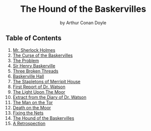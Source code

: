 <h1 align="center">
The Hound of the Baskervilles
</h1>

<p align="center">
by Arthur Conan Doyle
</p>

## Table of Contents

1. [Mr. Sherlock Holmes](./Mr_Sherlock_Holmes.md)
1. [The Curse of the Baskervilles](./The_Curse_of_the_Baskervilles.md)
1. [The Problem](./The_Problem.md)
1. [Sir Henry Baskerville](./Sir_Henry_Baskerville.md)
1. [Three Broken Threads](./Three_Broken_Threads.md)
1. [Baskerville Hall](./Baskerville_Hall.md)
1. [The Stapletons of Merripit House](./The_Stapletons_of_Merripit_House.md)
1. [First Report of Dr. Watson](./First_Report_of_Dr_Watson.md)
1. [The Light Upon The Moor](./The_Light_Upon_The_Moor.md)
1. [Extract from the Diary of Dr. Watson](./Extract_from_the_Diary_of_Dr_Watson.md)
1. [The Man on the Tor](./The_Man_on_the_Tor.md)
1. [Death on the Moor](./Death_on_the_Moor.md)
1. [Fixing the Nets](./Fixing_the_Nets.md)
1. [The Hound of the Baskervilles](./The_Hound_of_the_Baskervilles.md)
1. [A Retrospection](./A_Retrospection.md)
